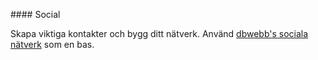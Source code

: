 ####<i class="fa fa-users"></i> Social

Skapa viktiga kontakter och bygg ditt nätverk. Använd [dbwebb's sociala nätverk](social) som en bas.

[<i class="fa fa-facebook-square fa-2x" aria-hidden="true"></i>](social/facebook)
[<i class="fa fa-twitter-square fa-2x" aria-hidden="true"></i>](social/twitter)
[<i class="fa fa-google-plus-square fa-2x" aria-hidden="true"></i>](social/googleplus)
[<i class="fa fa-linkedin-square fa-2x" aria-hidden="true"></i>](social/linkedin)
[<i class="fa fa-github-square fa-2x" aria-hidden="true"></i>](social/github)
[<i class="fa fa-flickr fa-2x" aria-hidden="true"></i>](social/flickr)
[<i class="fa fa-instagram fa-2x" aria-hidden="true"></i>](social/instagram)
[<i class="fa fa-youtube-square fa-2x" aria-hidden="true"></i>](social/youtube)
